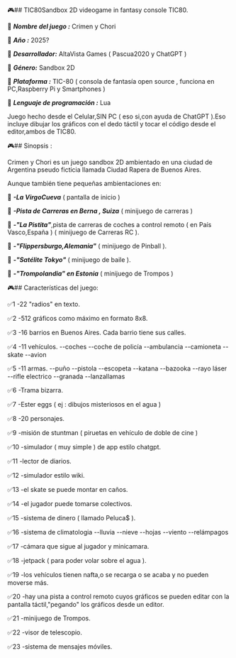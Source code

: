🎮## TIC80Sandbox
2D videogame in fantasy console TIC80.

🎲 ***Nombre del juego :*** Crimen y Chori

🎲 ***Año :*** 2025?

🎲 ***Desarrollador:***
AltaVista Games
( Pascua2020 y ChatGPT )

🎲 ***Género:*** Sandbox 2D

🎲 ***Plataforma :*** TIC-80 ( consola de fantasía open source , funciona en PC,Raspberry Pi y Smartphones )

🎲 ***Lenguaje de programación :*** Lua

Juego hecho desde el Celular,SIN PC ( eso si,con ayuda de ChatGPT ).Eso incluye dibujar los gráficos con el dedo táctil y tocar el código desde el editor,ambos de TIC80.

🎮## Sinopsis : 

Crimen y Chori es un juego sandbox 2D ambientado en una ciudad de Argentina pseudo ficticia llamada Ciudad Rapera de Buenos Aires.

Aunque también tiene pequeñas ambientaciones en:

🍪 ***-La VirgoCueva*** ( pantalla de inicio )

🍪 ***-Pista de Carreras en Berna , Suiza***
( minijuego de carreras )

🍪 ***-"La Pistita"***,pista de carreras de coches a control remoto ( en País Vasco,España ) ( minijuego de Carreras RC ).

🍪 ***-"Flippersburgo,Alemania"*** ( minijuego de Pinball ).

🍪 ***-"Satélite Tokyo"*** ( minijuego de baile ).

🍪 ***-"Trompolandia" en Estonia*** ( minijuego de Trompos )

🎮## Características del juego:

✅️1
-22 "radios" en texto.

✅️2
-512 gráficos como máximo en formato 8x8.

✅️3
-16 barrios en Buenos Aires.
Cada barrio tiene sus calles.

✅️4
-11 vehículos.
--coches
--coche de policía
--ambulancia
--camioneta
--skate
--avion

✅️5
-11 armas.
--puño
--pistola
--escopeta
--katana
--bazooka
--rayo láser
--rifle electrico
--granada
--lanzallamas

✅️6
-Trama bizarra.

✅️7
-Ester eggs ( ej : dibujos misteriosos en el agua )

✅️8
-20 personajes.

✅️9
-misión de stuntman ( piruetas en vehículo de doble de cine )

✅️10
-simulador ( muy simple ) de app estilo chatgpt.

✅️11
-lector de diarios.

✅️12
-simulador estilo wiki.

✅️13
-el skate se puede montar en caños.

✅️14
-el jugador puede tomarse colectivos.

✅️15
-sistema de dinero ( llamado Peluca$ ).

✅️16
-sistema de climatologia
--lluvia
--nieve
--hojas
--viento
--relámpagos

✅️17
-cámara que sigue al jugador y minicamara.

✅️18
-jetpack ( para poder volar sobre el agua ).

✅️19
-los vehículos tienen nafta,o se recarga o se acaba y no pueden moverse más.

✅️20
-hay una pista a control remoto cuyos gráficos se pueden editar con la pantalla táctil,"pegando" los gráficos desde un editor.

✅️21
-minijuego de Trompos.

✅️22
-visor de telescopio.

✅️23
-sistema de mensajes móviles.
